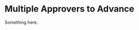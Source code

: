 [title]: # (Multiple Approvers to Advance)
[tags]: # (XXX)
[priority]: # (5628)
# Multiple Approvers to Advance
Something here.
